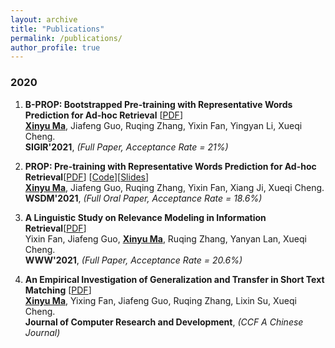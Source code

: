 ```yaml
---
layout: archive
title: "Publications"
permalink: /publications/
author_profile: true
---
```



### 2020

1. **B-PROP: Bootstrapped Pre-training with Representative Words Prediction for Ad-hoc Retrieval** [[PDF](https://arxiv.org/abs/2104.09791)]<br>
<ins>**Xinyu Ma**</ins>, Jiafeng Guo, Ruqing Zhang, Yixin Fan, Yingyan Li, Xueqi Cheng. <br>
**SIGIR'2021**, *(Full Paper, Acceptance Rate = 21%)* <br>

2. **PROP: Pre-training with Representative Words Prediction for Ad-hoc Retrieval**[[PDF](https://arxiv.org/abs/2010.10137)] [[Code](https://github.com/Albert-Ma/PROP)][[Slides](/files/prop_slides.pdf)]  <br>
<ins>**Xinyu Ma**</ins>, Jiafeng Guo, Ruqing Zhang, Yixin Fan, Xiang Ji, Xueqi Cheng. <br>
**WSDM'2021**, *(Full Oral Paper, Acceptance Rate = 18.6%)* <br>

3. **A Linguistic Study on Relevance Modeling in Information Retrieval**[[PDF](https://arxiv.org/pdf/2103.00956.pdf)]<br>
Yixin Fan, Jiafeng Guo, <ins>**Xinyu Ma**</ins>, Ruqing Zhang, Yanyan Lan, Xueqi Cheng. <br>
**WWW'2021**, *(Full Paper, Acceptance Rate = 20.6%)* <br>

4. **An Empirical Investigation of Generalization and Transfer in Short Text Matching** [[PDF](https://www.cnki.net/)] <br>
<ins>**Xinyu Ma**</ins>, Yixing Fan, Jiafeng Guo, Ruqing Zhang, Lixin Su, Xueqi Cheng. <br>
**Journal of Computer Research and Development**, *(CCF A Chinese Journal)*